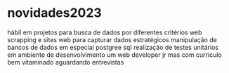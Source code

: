 # novidades2023
hábil em projetos para busca de dados por diferentes critérios
web scrapping e sites web para capturar dados estratégicos
manipulação de bancos de dados em especial postgree sql
realização de testes unitários em ambiente de desenvolvimento
um web developer jr mas com currículo bem vitaminado aguardando entrevistas
